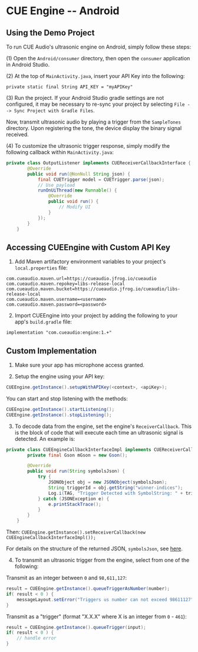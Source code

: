 # CUE Engine -- Android

## Using the Demo Project

To run CUE Audio's ultrasonic engine on Android, simply follow these steps:

(1) Open the `Android/consumer` directory, then open the `consumer` application in Android Studio. 

(2) At the top of `MainActivity.java`, insert your API Key into the following:

`private static final String API_KEY = "myAPIKey"`

(3) Run the project. If your Android Studio gradle settings are not configured, it may be necessary to re-sync your project by selecting `File --> Sync Project with Gradle Files`. 

Now, transmit ultrasonic audio by playing a trigger from the `SampleTones` directory. Upon registering the tone, the device display the binary signal received.

(4) To customize the ultrasonic trigger response, simply modify the following callback within  `MainActivity.java`:

```java
private class OutputListener implements CUEReceiverCallbackInterface {
        @Override
        public void run(@NonNull String json) {
            final CUETrigger model = CUETrigger.parse(json);
            // Use payload
            runOnUiThread(new Runnable() {
                @Override
                public void run() {
                    // Modify UI
                }
            });
        }
    }
```

## Accessing CUEEngine with Custom API Key

1. Add Maven artifactory environment variables to your project's `local.properties` file:

```
com.cueaudio.maven.url=https://cueaudio.jfrog.io/cueaudio
com.cueaudio.maven.repokey=libs-release-local
com.cueaudio.maven.bucket=https://cueaudio.jfrog.io/cueaudio/libs-release-local
com.cueaudio.maven.username=<username>
com.cueaudio.maven.password=<password>
```

2. Import CUEEngine into your project by adding the following to your app's `build.gradle` file:

```
implementation "com.cueaudio:engine:1.+"
```

## Custom Implementation

1) Make sure your app has microphone access granted.

2) Setup the engine using your API key:

```java
CUEEngine.getInstance().setupWithAPIKey(<context>, <apiKey>);
```

You can start and stop listening with the methods:

```java
CUEEngine.getInstance().startListening();
CUEEngine.getInstance().stopListening();
```

3) To decode data from the engine, set the engine's `ReceiverCallback`. This is the block of code that will execute each time an ultrasonic signal is detected. An example is:

```java
private class CUEEngineCallbackInterfaceImpl implements CUEReceiverCallbackInterface {
        private final Gson mGson = new Gson();

        @Override
        public void run(String symbolsJson) {
            try {
                JSONObject obj = new JSONObject(symbolsJson);
                String triggerId = obj.getString("winner-indices");
                Log.i(TAG, "Trigger Detected with SymbolString: " + triggerId);
            } catch (JSONException e) {
                e.printStackTrace();
            }
        }
    }
```

Then: `CUEEngine.getInstance().setReceiverCallback(new CUEEngineCallbackInterfaceImpl());` 

For details on the structure of the returned JSON, `symbolsJson`, see [here](CUEEngine_JSON_Structure.md).

4) To transmit an ultrasonic trigger from the engine, select from one of the following:

Transmit as an integer between `0` and `98,611,127`:

```java
result = CUEEngine.getInstance().queueTriggerAsNumber(number);
if( result < 0 ) {
    messageLayout.setError("Triggers us number can not exceed 98611127" );
}
```

Transmit as a "trigger" (format "X.X.X" where X is an integer from `0` - `461`):

```java
result = CUEEngine.getInstance().queueTrigger(input);
if( result < 0 ) {
    // handle error
}
```
